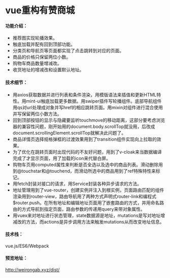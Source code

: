 ﻿# vue重构有赞商城

#### 功能介绍：
- 推荐图实现轮播效果。
- 触底加载并配有回到顶部功能。
- 分类页和导航页等页面都实现了点击跳转到对应的页面。
- 商品的价格只保留两位小数。
- 购物车商品数量增减改。
- 收货地址的增减改和设置默认地址。

#### 技术细节： 
- 用axios获取数据并进行列表和条件渲染，用模版语法来插值和更新HTML特性。用mint-ui触底加载更多数据。用swiper插件写轮播组件。底部导航组件用qs对url处理成对象并写href的相应跳转页面。用mixin对组件进行混合使用并写保留两位小数方法。
- 回到顶部按钮的显示与隐藏要监听touchmove的移动距离，这部分要考虑浏览器的兼容性问题，刚开始用的document.body.scrollTop就没用，后改成document.scrollingElement.scrollTop就解决此问题了。
- 商品详情页选择规格弹框的过渡效果用到了transition组件实现向上拉取的效果。
- 为了优化在跳转页面时出现代码的不友好问题，用到了v-cloak来当数据编译完成了才显示页面，用了加载的icon来代替白屏。
- 购物车页用computed属性来判断是否全选以及选中的商品列表。滑动删除用到@touchstar和@touchend，而滑动所选中的商品用到了ref特殊特性来标记。
- 用fetch封装对接口的请求，用Service封装各种异步请求的方法。
- 地址管理用到了vue-router，创建实例并注入到根实例，页面路由匹配的组件渲染用到router-view，路由导航用了两种方式声明式router-link和编程式$router.push。在所有地址和编辑地址页面用了嵌套路由的方式，并用命名路由的方式导航到指定页面，路由参数的传递用query来带对象属性。
- 用vuex来对地址进行状态管理，state数据源是地址，mutations是写对地址增减改的方法，而actions是异步调用方法来触发mutations从而改变地址信息。

#### 技术栈： 
vue.js/ES6/Webpack

#### 预览地址：
http://weirongab.xyz/dist/
